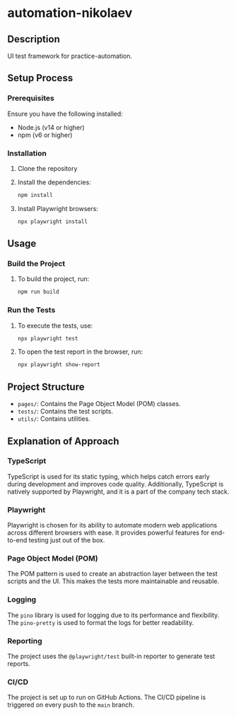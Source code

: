 # automation-nikolaev

## Description
UI test framework for practice-automation.

## Setup Process

### Prerequisites
Ensure you have the following installed:
- Node.js (v14 or higher)
- npm (v6 or higher)

### Installation
1. Clone the repository

2. Install the dependencies:
    ```sh
    npm install
    ```

3. Install Playwright browsers:
    ```sh
    npx playwright install
    ```

## Usage

### Build the Project
1. To build the project, run:
    ```sh
    npm run build
    ```

### Run the Tests
1. To execute the tests, use:
    ```sh
    npx playwright test
    ```

2. To open the test report in the browser, run:
    ```sh
    npx playwright show-report
    ```

## Project Structure
- `pages/`: Contains the Page Object Model (POM) classes.
- `tests/`: Contains the test scripts.
- `utils/`: Contains utilities.

## Explanation of Approach

### TypeScript
TypeScript is used for its static typing, which helps catch errors early during development and improves code quality.
Additionally, TypeScript is natively supported by Playwright, and it is a part of the company tech stack.

### Playwright
Playwright is chosen for its ability to automate modern web applications across different browsers with ease.
It provides powerful features for end-to-end testing just out of the box.

### Page Object Model (POM)
The POM pattern is used to create an abstraction layer between the test scripts and the UI.
This makes the tests more maintainable and reusable.

### Logging
The `pino` library is used for logging due to its performance and flexibility.
The `pino-pretty` is used to format the logs for better readability.

### Reporting
The project uses the `@playwright/test` built-in reporter to generate test reports.

### CI/CD
The project is set up to run on GitHub Actions. The CI/CD pipeline is triggered on every push to the `main` branch.